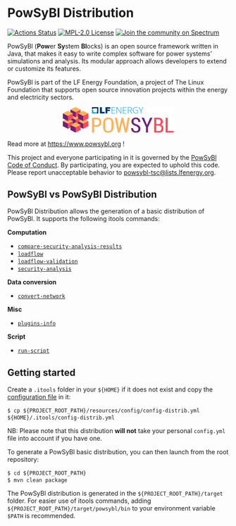 # PowSyBl Distribution

[![Actions Status](https://github.com/powsybl/powsybl-distribution/workflows/CI/badge.svg)](https://github.com/powsybl/powsybl-distribution/actions)
[![MPL-2.0 License](https://img.shields.io/badge/license-MPL_2.0-blue.svg)](https://www.mozilla.org/en-US/MPL/2.0/)
[![Join the community on Spectrum](https://withspectrum.github.io/badge/badge.svg)](https://spectrum.chat/powsybl)

PowSyBl (**Pow**er **Sy**stem **Bl**ocks) is an open source framework written in Java, that makes it easy to write complex
software for power systems’ simulations and analysis. Its modular approach allows developers to extend or customize its
features.

PowSyBl is part of the LF Energy Foundation, a project of The Linux Foundation that supports open source innovation projects
within the energy and electricity sectors.

<p align="center">
<img src="https://raw.githubusercontent.com/powsybl/powsybl-gse/master/gse-spi/src/main/resources/images/logo_lfe_powsybl.svg?sanitize=true" alt="PowSyBl Logo" width="50%"/>
</p>

Read more at https://www.powsybl.org !

This project and everyone participating in it is governed by the [PowSyBl Code of Conduct](https://github.com/powsybl/.github/blob/master/CODE_OF_CONDUCT.md).
By participating, you are expected to uphold this code. Please report unacceptable behavior to [powsybl-tsc@lists.lfenergy.org](mailto:powsybl-tsc@lists.lfenergy.org).

## PowSyBl vs PowSyBl Distribution

PowSyBl Distribution allows the generation of a basic distribution of PowSyBl. It supports the following itools commands:

**Computation**
- [`compare-security-analysis-results`](https://www.powsybl.org/docs/tools/compare-security-analysis-results.html)
- [`loadflow`](https://www.powsybl.org/docs/tools/loadflow.html)
- [`loadflow-validation`](https://www.powsybl.org/docs/tools/loadflow-validation.html)
- [`security-analysis`](https://www.powsybl.org/docs/tools/security-analysis.html)


**Data conversion**
- [`convert-network`](https://www.powsybl.org/docs/tools/convert-network.html)

**Misc**
- [`plugins-info`](https://www.powsybl.org/docs/tools/plugins-info.html)

**Script**
- [`run-script`](https://www.powsybl.org/docs/tools/run-script.html)

## Getting started

Create a `.itools` folder in your `${HOME}` if it does not exist and copy the [configuration file](resources/config/config-distrib.yml) in it:
```
$ cp ${PROJECT_ROOT_PATH}/resources/config/config-distrib.yml ${HOME}/.itools/config-distrib.yml
```

NB: Please note that this distribution **will not** take your personal `config.yml` file into account if you have one.

To generate a PowSyBl basic distribution, you can then launch from the root repository:
```
$ cd ${PROJECT_ROOT_PATH}
$ mvn clean package
```

The PowSyBl distribution is generated in the `${PROJECT_ROOT_PATH}/target` folder. For easier use of itools commands, adding
`${PROJECT_ROOT_PATH}/target/powsybl/bin` to your environment variable `$PATH` is recommended.